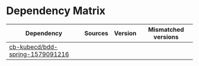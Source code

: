 # Dependency Matrix

Dependency | Sources | Version | Mismatched versions
---------- | ------- | ------- | -------------------
[cb-kubecd/bdd-spring-1579091216](https://github.com/cb-kubecd/bdd-spring-1579091216.git) |  | []() | 
